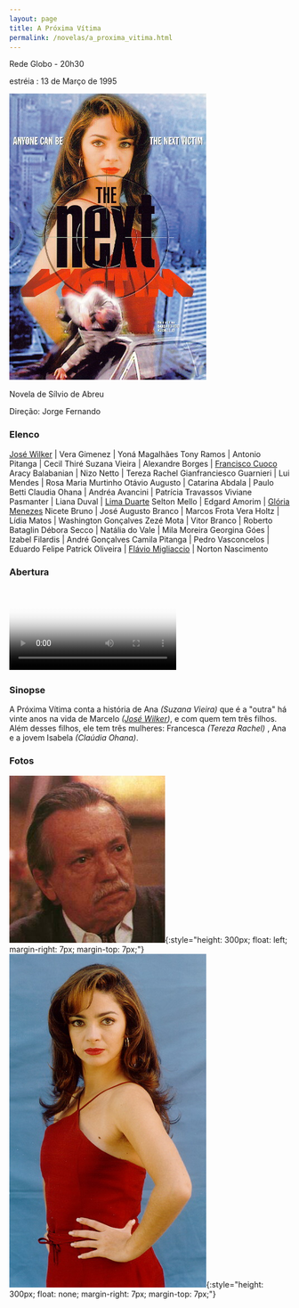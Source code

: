 ```yaml
---
layout: page
title: A Próxima Vítima
permalink: /novelas/a_proxima_vitima.html
---
```


Rede Globo - 20h30

estréia : 13 de Março de 1995

![A Próxima Vítima](/novelas/img/a_proxima_vitima_logo.jpg)

Novela de Sílvio de Abreu

Direção: Jorge Fernando

### Elenco

[José Wilker](/novelas/jose_wilker.html) | Vera Gimenez | Yoná Magalhães
Tony Ramos | Antonio Pitanga | Cecil Thiré
Suzana Vieira | Alexandre Borges | [Francisco Cuoco](/novelas/francisco_cuoco.html)
Aracy Balabanian | Nizo Netto | Tereza Rachel
Gianfranciesco Guarnieri | Lui Mendes | Rosa Maria Murtinho
Otávio Augusto | Catarina Abdala | Paulo Betti
Claudia Ohana | Andréa Avancini | Patrícia Travassos
Viviane Pasmanter | Liana Duval | [Lima Duarte](/novelas/lima_duarte.html)
Selton Mello | Edgard Amorim | [Glória Menezes](/novelas/gloria_menezes.html)
Nicete Bruno | José Augusto Branco | Marcos Frota
Vera Holtz | Lídia Matos | Washington Gonçalves
Zezé Mota | Vitor Branco | Roberto Bataglin
Débora Secco | Natália do Vale | Mila Moreira
Georgina Góes | Izabel Filardis | André Gonçalves
Camila Pitanga | Pedro Vasconcelos | Eduardo Felipe
Patrick Oliveira | [Flávio Migliaccio](/novelas/flavio_migliaccio.html) | Norton Nascimento

### Abertura

<video poster="/novelas/img/a_proxima_vitima_abertura.jpg" id="player" playsinline controls>
    <source src="http://srv.victor3d.com.br/novelas/a_proxima_vitima_1995.mp4" type="video/mp4">
</video>

### Sinopse

A Próxima Vítima conta a história de Ana *(Suzana Vieira)* que é a "outra" há vinte anos na vida de Marcelo *([José Wilker](/novelas/jose_wilker.html))*, e com quem tem três filhos. Além desses filhos, ele tem três mulheres: Francesca *(Tereza Rachel)* , Ana e a jovem Isabela *(Claúdia Ohana)*.

### Fotos

![Gianfrancesco Guarnieri](/novelas/img/a_proxima_vitima_gianfrancesco_guarnieri.jpg){:style="height: 300px; float: left; margin-right: 7px; margin-top: 7px;"}
![Claudia Ohana como Isabela](/novelas/img/a_proxima_vitima_claudia_ohana.jpg){:style="height: 300px; float: none; margin-right: 7px; margin-top: 7px;"}

